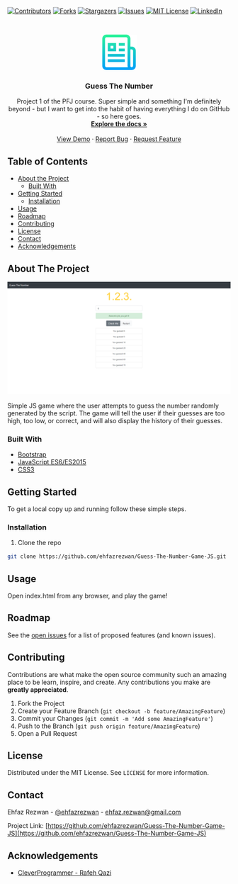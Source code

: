 <!--
*** Thanks for checking out this README Template. If you have a suggestion that would
*** make this better, please fork the repo and create a pull request or simply open
*** an issue with the tag "enhancement".
*** Thanks again! Now go create something AMAZING! :D
***
***
***
*** To avoid retyping too much info. Do a search and replace for the following:
*** github_username, Guess-The-Number-Game-JS, twitter_handle, email
-->





<!-- PROJECT SHIELDS -->
<!--
*** I'm using markdown "reference style" links for readability.
*** Reference links are enclosed in brackets [ ] instead of parentheses ( ).
*** See the bottom of this document for the declaration of the reference variables
*** for contributors-url, forks-url, etc. This is an optional, concise syntax you may use.
*** https://www.markdownguide.org/basic-syntax/#reference-style-links
-->
[![Contributors][contributors-shield]][contributors-url]
[![Forks][forks-shield]][forks-url]
[![Stargazers][stars-shield]][stars-url]
[![Issues][issues-shield]][issues-url]
[![MIT License][license-shield]][license-url]
[![LinkedIn][linkedin-shield]][linkedin-url]



<!-- PROJECT LOGO -->
<br />
<p align="center">
  <a href="https://github.com/ehfazrezwan/Guess-The-Number-Game-JS">
    <img src="images/logo.png" alt="Logo" width="80" height="80">
  </a>

  <h3 align="center">Guess The Number</h3>

  <p align="center">
    Project 1 of the PFJ course. Super simple and something I'm definitely beyond - but I want to get into the habit of having everything I do on GitHub - so here goes.
    <br />
    <a href="https://github.com/ehfazrezwan/Guess-The-Number-Game-JS"><strong>Explore the docs »</strong></a>
    <br />
    <br />
    <a href="https://github.com/ehfazrezwan/Guess-The-Number-Game-JS">View Demo</a>
    ·
    <a href="https://github.com/ehfazrezwan/Guess-The-Number-Game-JS/issues">Report Bug</a>
    ·
    <a href="https://github.com/ehfazrezwan/Guess-The-Number-Game-JS/issues">Request Feature</a>
  </p>
</p>



<!-- TABLE OF CONTENTS -->
## Table of Contents

* [About the Project](#about-the-project)
  * [Built With](#built-with)
* [Getting Started](#getting-started)
  * [Installation](#installation)
* [Usage](#usage)
* [Roadmap](#roadmap)
* [Contributing](#contributing)
* [License](#license)
* [Contact](#contact)
* [Acknowledgements](#acknowledgements)



<!-- ABOUT THE PROJECT -->
## About The Project

[![Product Name Screen Shot][product-screenshot]]()

Simple JS game where the user attempts to guess the number randomly generated by the script. The game will tell the user if their guesses are too high, too low, or correct, and will also display the history of their guesses.

### Built With

* [Bootstrap](https://getbootstrap.com/)
* [JavaScript ES6/ES2015](https://developer.mozilla.org/en-US/docs/Web/JavaScript)
* [CSS3](https://www.w3.org/Style/CSS/)



<!-- GETTING STARTED -->
## Getting Started

To get a local copy up and running follow these simple steps.

### Installation

1. Clone the repo
```sh
git clone https://github.com/ehfazrezwan/Guess-The-Number-Game-JS.git
```


<!-- USAGE EXAMPLES -->
## Usage

Open index.html from any browser, and play the game!




<!-- ROADMAP -->
## Roadmap

See the [open issues](https://github.com/ehfazrezwan/Guess-The-Number-Game-JS/issues) for a list of proposed features (and known issues).



<!-- CONTRIBUTING -->
## Contributing

Contributions are what make the open source community such an amazing place to be learn, inspire, and create. Any contributions you make are **greatly appreciated**.

1. Fork the Project
2. Create your Feature Branch (`git checkout -b feature/AmazingFeature`)
3. Commit your Changes (`git commit -m 'Add some AmazingFeature'`)
4. Push to the Branch (`git push origin feature/AmazingFeature`)
5. Open a Pull Request



<!-- LICENSE -->
## License

Distributed under the MIT License. See `LICENSE` for more information.



<!-- CONTACT -->
## Contact

Ehfaz Rezwan - [@ehfazrezwan](https://www.linkedin.com/in/ehfaz-rezwan/) - ehfaz.rezwan@gmail.com

Project Link: [https://github.com/ehfazrezwan/Guess-The-Number-Game-JS](https://github.com/ehfazrezwan/Guess-The-Number-Game-JS)



<!-- ACKNOWLEDGEMENTS -->
## Acknowledgements

* [CleverProgrammer - Rafeh Qazi](https://github.com/CleverProgrammer)




<!-- MARKDOWN LINKS & IMAGES -->
<!-- https://www.markdownguide.org/basic-syntax/#reference-style-links -->
[contributors-shield]: https://img.shields.io/github/contributors/ehfazrezwan/Guess-The-Number-Game-JS
[contributors-url]: https://github.com/ehfazrezwan/Guess-The-Number-Game-JS/graphs/contributors
[forks-shield]: https://img.shields.io/github/forks/ehfazrezwan/Guess-The-Number-Game-JS
[forks-url]: https://github.com/ehfazrezwan/Guess-The-Number-Game-JS/network/members
[stars-shield]: https://img.shields.io/github/stars/ehfazrezwan/Guess-The-Number-Game-JS
[stars-url]: https://github.com/ehfazrezwan/Guess-The-Number-Game-JS/stargazers
[issues-shield]: https://img.shields.io/github/issues/ehfazrezwan/Guess-The-Number-Game-JS
[issues-url]: https://github.com/ehfazrezwan/Guess-The-Number-Game-JS/issues
[license-shield]: https://img.shields.io/github/license/ehfazrezwan/Guess-The-Number-Game-JS
[license-url]: https://github.com/ehfazrezwan/Guess-The-Number-Game-JS/blob/master/LICENSE.txt
[linkedin-shield]: https://img.shields.io/badge/-LinkedIn-black.svg?style=flat-square&logo=linkedin&colorB=555
[linkedin-url]: https://linkedin.com/in/ehfazrezwan
[product-screenshot]: images/app.png
